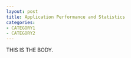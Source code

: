 ```yaml
--- 
layout: post
title: Application Performance and Statistics
categories:
- CATEGORY1
- CATEGORY2
---
```


THIS IS THE BODY.
